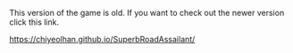 This version of the game is old. If you want to check out the newer version click this link.

https://chiyeolhan.github.io/SuperbRoadAssailant/